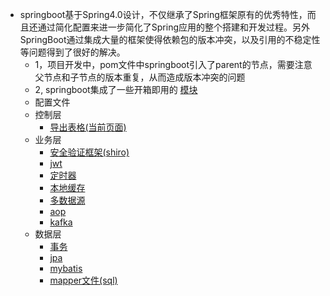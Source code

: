
* springboot基于Spring4.0设计，不仅继承了Spring框架原有的优秀特性，而且还通过简化配置来进一步简化了Spring应用的整个搭建和开发过程。另外SpringBoot通过集成大量的框架使得依赖包的版本冲突，以及引用的不稳定性等问题得到了很好的解决。
  * 1，项目开发中，pom文件中springboot引入了parent的节点，需要注意父节点和子节点的版本重复，从而造成版本冲突的问题
  * 2, springboot集成了一些开箱即用的  [模块](https://github.com/raotaoyi/Summary/blob/master/basic-knowledge/springboot/modules.md)
  * 配置文件
  * 控制层
    * [导出表格(当前页面)]()
  * 业务层
    * [安全验证框架(shiro)]()
    * [jwt]()
    * [定时器]()
    * [本地缓存]()  
    * [多数据源]()
    * [aop]()
    * [kafka]() 
  * 数据层
    * [事务]()
    * [jpa]()
    * [mybatis]()
    * [mapper文件(sql)]()
  

